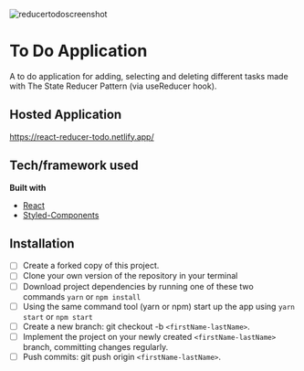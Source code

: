 ![reducertodoscreenshot](https://lh3.googleusercontent.com/za-HKqGqOKiWeY-aF9IPAgERHaRyEoUDfsiDw0ooF-pdnkwBVJ_ct_VoPoCcw0609T1n4A42eHcfxW1W_6GhWFPMJ73rnxWAKCusrCCJg73D_U0nSNAxo1Ak5QFhuSy23hKJeBtoPSKMfdc7qz1hN64byP8WPI1PCX8cDm-1FgpJSgH27jizBaZqxD4jYIR7ny8wVha02HkgZO4jDv0W4jwTxkOebxnlGQzA2QDJAEznYrTBPA6uBuGJXObTDKUtO_OOdqreQEU0b_N8qbh-po15GAcQHkwbcRMF66hDpkpDiIbxqXOqHtPowD_zQr9hJtSQ3NtgIMdIYPCnoE_6EzNZ4AQqS_MPr7Wpd4_iMbcgqNbGYxbOP-UMolpNO4EFJApW22JAXFqjIlmMty-tU5U1o0U-B7DmzoqHe_dSrfFIHdefR-z9Zk-nW6aQplD5o2_NGAoK6hvqHGV8hX3jprXB_fe-GZjC2isFftY0z8WN2F6JtsTpgkzpH31ENBh7gY6TjeYGPHyctmBDDa8lygx6quWvfwKrYy81f5OzClOK4UDjCPvAJb2KFhZZSpJ5duYdcyWlc1JKST1YmFntghxQ-59zGQZByPjoYxzcHlgxvi42VajdNliFKAOQZqGc_klXsMpZ38-zVZLHy_GKFzhez7ctkUXXpqMXQlHbPKBqwrEMVF9_a7KPgUizkQ=w1905-h1080-no?authuser=0)
# To Do Application 
A to do application for adding, selecting and deleting different tasks made with The State Reducer Pattern (via useReducer hook). 

## Hosted Application
https://react-reducer-todo.netlify.app/

## Tech/framework used
<b>Built with</b>
- [React](https://reactjs.org/)
- [Styled-Components](https://styled-components.com/)

## Installation
- [ ] Create a forked copy of this project.
- [ ] Clone your own version of the repository in your terminal
- [ ] Download project dependencies by running one of these two commands `yarn` or `npm install`
- [ ] Using the same command tool (yarn or npm) start up the app using `yarn start` or `npm start`
- [ ] Create a new branch: git checkout -b `<firstName-lastName>`.
- [ ] Implement the project on your newly created `<firstName-lastName>` branch, committing changes regularly.
- [ ] Push commits: git push origin `<firstName-lastName>`.
